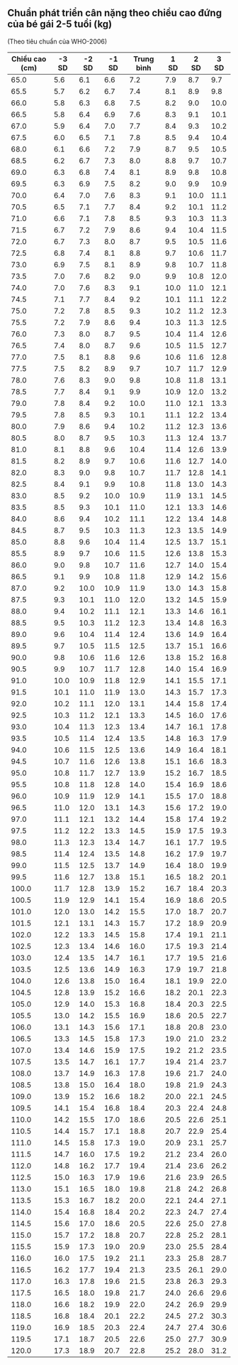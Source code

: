 ## Chuẩn phát triển cân nặng theo chiều cao đứng của bé gái 2-5 tuổi (kg)
(Theo tiêu chuẩn của WHO-2006)

| Chiều cao (cm) | -3 SD | -2 SD | -1 SD | Trung bình | 1 SD | 2 SD | 3 SD |
|---------------|-------|-------|-------|------------|------|------|------|
| 65.0 | 5.6 | 6.1 | 6.6 | 7.2 | 7.9 | 8.7 | 9.7 |
| 65.5 | 5.7 | 6.2 | 6.7 | 7.4 | 8.1 | 8.9 | 9.8 |
| 66.0 | 5.8 | 6.3 | 6.8 | 7.5 | 8.2 | 9.0 | 10.0 |
| 66.5 | 5.8 | 6.4 | 6.9 | 7.6 | 8.3 | 9.1 | 10.1 |
| 67.0 | 5.9 | 6.4 | 7.0 | 7.7 | 8.4 | 9.3 | 10.2 |
| 67.5 | 6.0 | 6.5 | 7.1 | 7.8 | 8.5 | 9.4 | 10.4 |
| 68.0 | 6.1 | 6.6 | 7.2 | 7.9 | 8.7 | 9.5 | 10.5 |
| 68.5 | 6.2 | 6.7 | 7.3 | 8.0 | 8.8 | 9.7 | 10.7 |
| 69.0 | 6.3 | 6.8 | 7.4 | 8.1 | 8.9 | 9.8 | 10.8 |
| 69.5 | 6.3 | 6.9 | 7.5 | 8.2 | 9.0 | 9.9 | 10.9 |
| 70.0 | 6.4 | 7.0 | 7.6 | 8.3 | 9.1 | 10.0 | 11.1 |
| 70.5 | 6.5 | 7.1 | 7.7 | 8.4 | 9.2 | 10.1 | 11.2 |
| 71.0 | 6.6 | 7.1 | 7.8 | 8.5 | 9.3 | 10.3 | 11.3 |
| 71.5 | 6.7 | 7.2 | 7.9 | 8.6 | 9.4 | 10.4 | 11.5 |
| 72.0 | 6.7 | 7.3 | 8.0 | 8.7 | 9.5 | 10.5 | 11.6 |
| 72.5 | 6.8 | 7.4 | 8.1 | 8.8 | 9.7 | 10.6 | 11.7 |
| 73.0 | 6.9 | 7.5 | 8.1 | 8.9 | 9.8 | 10.7 | 11.8 |
| 73.5 | 7.0 | 7.6 | 8.2 | 9.0 | 9.9 | 10.8 | 12.0 |
| 74.0 | 7.0 | 7.6 | 8.3 | 9.1 | 10.0 | 11.0 | 12.1 |
| 74.5 | 7.1 | 7.7 | 8.4 | 9.2 | 10.1 | 11.1 | 12.2 |
| 75.0 | 7.2 | 7.8 | 8.5 | 9.3 | 10.2 | 11.2 | 12.3 |
| 75.5 | 7.2 | 7.9 | 8.6 | 9.4 | 10.3 | 11.3 | 12.5 |
| 76.0 | 7.3 | 8.0 | 8.7 | 9.5 | 10.4 | 11.4 | 12.6 |
| 76.5 | 7.4 | 8.0 | 8.7 | 9.6 | 10.5 | 11.5 | 12.7 |
| 77.0 | 7.5 | 8.1 | 8.8 | 9.6 | 10.6 | 11.6 | 12.8 |
| 77.5 | 7.5 | 8.2 | 8.9 | 9.7 | 10.7 | 11.7 | 12.9 |
| 78.0 | 7.6 | 8.3 | 9.0 | 9.8 | 10.8 | 11.8 | 13.1 |
| 78.5 | 7.7 | 8.4 | 9.1 | 9.9 | 10.9 | 12.0 | 13.2 |
| 79.0 | 7.8 | 8.4 | 9.2 | 10.0 | 11.0 | 12.1 | 13.3 |
| 79.5 | 7.8 | 8.5 | 9.3 | 10.1 | 11.1 | 12.2 | 13.4 |
| 80.0 | 7.9 | 8.6 | 9.4 | 10.2 | 11.2 | 12.3 | 13.6 |
| 80.5 | 8.0 | 8.7 | 9.5 | 10.3 | 11.3 | 12.4 | 13.7 |
| 81.0 | 8.1 | 8.8 | 9.6 | 10.4 | 11.4 | 12.6 | 13.9 |
| 81.5 | 8.2 | 8.9 | 9.7 | 10.6 | 11.6 | 12.7 | 14.0 |
| 82.0 | 8.3 | 9.0 | 9.8 | 10.7 | 11.7 | 12.8 | 14.1 |
| 82.5 | 8.4 | 9.1 | 9.9 | 10.8 | 11.8 | 13.0 | 14.3 |
| 83.0 | 8.5 | 9.2 | 10.0 | 10.9 | 11.9 | 13.1 | 14.5 |
| 83.5 | 8.5 | 9.3 | 10.1 | 11.0 | 12.1 | 13.3 | 14.6 |
| 84.0 | 8.6 | 9.4 | 10.2 | 11.1 | 12.2 | 13.4 | 14.8 |
| 84.5 | 8.7 | 9.5 | 10.3 | 11.3 | 12.3 | 13.5 | 14.9 |
| 85.0 | 8.8 | 9.6 | 10.4 | 11.4 | 12.5 | 13.7 | 15.1 |
| 85.5 | 8.9 | 9.7 | 10.6 | 11.5 | 12.6 | 13.8 | 15.3 |
| 86.0 | 9.0 | 9.8 | 10.7 | 11.6 | 12.7 | 14.0 | 15.4 |
| 86.5 | 9.1 | 9.9 | 10.8 | 11.8 | 12.9 | 14.2 | 15.6 |
| 87.0 | 9.2 | 10.0 | 10.9 | 11.9 | 13.0 | 14.3 | 15.8 |
| 87.5 | 9.3 | 10.1 | 11.0 | 12.0 | 13.2 | 14.5 | 15.9 |
| 88.0 | 9.4 | 10.2 | 11.1 | 12.1 | 13.3 | 14.6 | 16.1 |
| 88.5 | 9.5 | 10.3 | 11.2 | 12.3 | 13.4 | 14.8 | 16.3 |
| 89.0 | 9.6 | 10.4 | 11.4 | 12.4 | 13.6 | 14.9 | 16.4 |
| 89.5 | 9.7 | 10.5 | 11.5 | 12.5 | 13.7 | 15.1 | 16.6 |
| 90.0 | 9.8 | 10.6 | 11.6 | 12.6 | 13.8 | 15.2 | 16.8 |
| 90.5 | 9.9 | 10.7 | 11.7 | 12.8 | 14.0 | 15.4 | 16.9 |
| 91.0 | 10.0 | 10.9 | 11.8 | 12.9 | 14.1 | 15.5 | 17.1 |
| 91.5 | 10.1 | 11.0 | 11.9 | 13.0 | 14.3 | 15.7 | 17.3 |
| 92.0 | 10.2 | 11.1 | 12.0 | 13.1 | 14.4 | 15.8 | 17.4 |
| 92.5 | 10.3 | 11.2 | 12.1 | 13.3 | 14.5 | 16.0 | 17.6 |
| 93.0 | 10.4 | 11.3 | 12.3 | 13.4 | 14.7 | 16.1 | 17.8 |
| 93.5 | 10.5 | 11.4 | 12.4 | 13.5 | 14.8 | 16.3 | 17.9 |
| 94.0 | 10.6 | 11.5 | 12.5 | 13.6 | 14.9 | 16.4 | 18.1 |
| 94.5 | 10.7 | 11.6 | 12.6 | 13.8 | 15.1 | 16.6 | 18.3 |
| 95.0 | 10.8 | 11.7 | 12.7 | 13.9 | 15.2 | 16.7 | 18.5 |
| 95.5 | 10.8 | 11.8 | 12.8 | 14.0 | 15.4 | 16.9 | 18.6 |
| 96.0 | 10.9 | 11.9 | 12.9 | 14.1 | 15.5 | 17.0 | 18.8 |
| 96.5 | 11.0 | 12.0 | 13.1 | 14.3 | 15.6 | 17.2 | 19.0 |
| 97.0 | 11.1 | 12.1 | 13.2 | 14.4 | 15.8 | 17.4 | 19.2 |
| 97.5 | 11.2 | 12.2 | 13.3 | 14.5 | 15.9 | 17.5 | 19.3 |
| 98.0 | 11.3 | 12.3 | 13.4 | 14.7 | 16.1 | 17.7 | 19.5 |
| 98.5 | 11.4 | 12.4 | 13.5 | 14.8 | 16.2 | 17.9 | 19.7 |
| 99.0 | 11.5 | 12.5 | 13.7 | 14.9 | 16.4 | 18.0 | 19.9 |
| 99.5 | 11.6 | 12.7 | 13.8 | 15.1 | 16.5 | 18.2 | 20.1 |
| 100.0 | 11.7 | 12.8 | 13.9 | 15.2 | 16.7 | 18.4 | 20.3 |
| 100.5 | 11.9 | 12.9 | 14.1 | 15.4 | 16.9 | 18.6 | 20.5 |
| 101.0 | 12.0 | 13.0 | 14.2 | 15.5 | 17.0 | 18.7 | 20.7 |
| 101.5 | 12.1 | 13.1 | 14.3 | 15.7 | 17.2 | 18.9 | 20.9 |
| 102.0 | 12.2 | 13.3 | 14.5 | 15.8 | 17.4 | 19.1 | 21.1 |
| 102.5 | 12.3 | 13.4 | 14.6 | 16.0 | 17.5 | 19.3 | 21.4 |
| 103.0 | 12.4 | 13.5 | 14.7 | 16.1 | 17.7 | 19.5 | 21.6 |
| 103.5 | 12.5 | 13.6 | 14.9 | 16.3 | 17.9 | 19.7 | 21.8 |
| 104.0 | 12.6 | 13.8 | 15.0 | 16.4 | 18.1 | 19.9 | 22.0 |
| 104.5 | 12.8 | 13.9 | 15.2 | 16.6 | 18.2 | 20.1 | 22.3 |
| 105.0 | 12.9 | 14.0 | 15.3 | 16.8 | 18.4 | 20.3 | 22.5 |
| 105.5 | 13.0 | 14.2 | 15.5 | 16.9 | 18.6 | 20.5 | 22.7 |
| 106.0 | 13.1 | 14.3 | 15.6 | 17.1 | 18.8 | 20.8 | 23.0 |
| 106.5 | 13.3 | 14.5 | 15.8 | 17.3 | 19.0 | 21.0 | 23.2 |
| 107.0 | 13.4 | 14.6 | 15.9 | 17.5 | 19.2 | 21.2 | 23.5 |
| 107.5 | 13.5 | 14.7 | 16.1 | 17.7 | 19.4 | 21.4 | 23.7 |
| 108.0 | 13.7 | 14.9 | 16.3 | 17.8 | 19.6 | 21.7 | 24.0 |
| 108.5 | 13.8 | 15.0 | 16.4 | 18.0 | 19.8 | 21.9 | 24.3 |
| 109.0 | 13.9 | 15.2 | 16.6 | 18.2 | 20.0 | 22.1 | 24.5 |
| 109.5 | 14.1 | 15.4 | 16.8 | 18.4 | 20.3 | 22.4 | 24.8 |
| 110.0 | 14.2 | 15.5 | 17.0 | 18.6 | 20.5 | 22.6 | 25.1 |
| 110.5 | 14.4 | 15.7 | 17.1 | 18.8 | 20.7 | 22.9 | 25.4 |
| 111.0 | 14.5 | 15.8 | 17.3 | 19.0 | 20.9 | 23.1 | 25.7 |
| 111.5 | 14.7 | 16.0 | 17.5 | 19.2 | 21.2 | 23.4 | 26.0 |
| 112.0 | 14.8 | 16.2 | 17.7 | 19.4 | 21.4 | 23.6 | 26.2 |
| 112.5 | 15.0 | 16.3 | 17.9 | 19.6 | 21.6 | 23.9 | 26.5 |
| 113.0 | 15.1 | 16.5 | 18.0 | 19.8 | 21.8 | 24.2 | 26.8 |
| 113.5 | 15.3 | 16.7 | 18.2 | 20.0 | 22.1 | 24.4 | 27.1 |
| 114.0 | 15.4 | 16.8 | 18.4 | 20.2 | 22.3 | 24.7 | 27.4 |
| 114.5 | 15.6 | 17.0 | 18.6 | 20.5 | 22.6 | 25.0 | 27.8 |
| 115.0 | 15.7 | 17.2 | 18.8 | 20.7 | 22.8 | 25.2 | 28.1 |
| 115.5 | 15.9 | 17.3 | 19.0 | 20.9 | 23.0 | 25.5 | 28.4 |
| 116.0 | 16.0 | 17.5 | 19.2 | 21.1 | 23.3 | 25.8 | 28.7 |
| 116.5 | 16.2 | 17.7 | 19.4 | 21.3 | 23.5 | 26.1 | 29.0 |
| 117.0 | 16.3 | 17.8 | 19.6 | 21.5 | 23.8 | 26.3 | 29.3 |
| 117.5 | 16.5 | 18.0 | 19.8 | 21.7 | 24.0 | 26.6 | 29.6 |
| 118.0 | 16.6 | 18.2 | 19.9 | 22.0 | 24.2 | 26.9 | 29.9 |
| 118.5 | 16.8 | 18.4 | 20.1 | 22.2 | 24.5 | 27.2 | 30.3 |
| 119.0 | 16.9 | 18.5 | 20.3 | 22.4 | 24.7 | 27.4 | 30.6 |
| 119.5 | 17.1 | 18.7 | 20.5 | 22.6 | 25.0 | 27.7 | 30.9 |
| 120.0 | 17.3 | 18.9 | 20.7 | 22.8 | 25.2 | 28.0 | 31.2 |